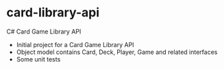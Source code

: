 card-library-api
================

C# Card Game Library API

- Initial project for a Card Game Library API
- Object model contains Card, Deck, Player, Game and related interfaces
- Some unit tests
